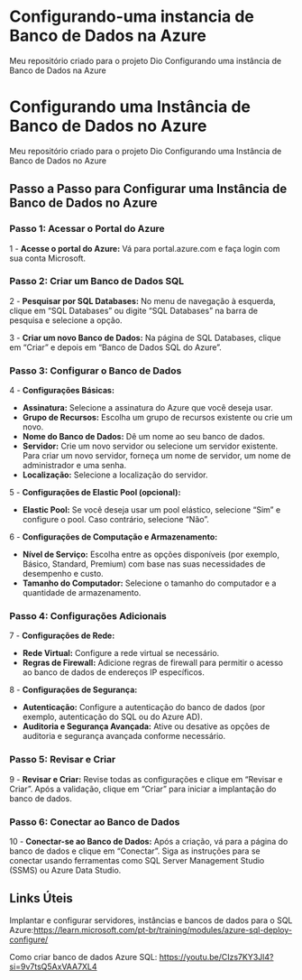 # Configurando-uma instancia de Banco de Dados na Azure
Meu repositório criado para o projeto Dio Configurando uma instância de Banco de Dados na Azure

# Configurando uma Instância de Banco de Dados no Azure
Meu repositório criado para o projeto Dio Configurando uma Instância de Banco de Dados no Azure

## Passo a Passo para Configurar uma Instância de Banco de Dados no Azure

### Passo 1: Acessar o Portal do Azure 
1 - **Acesse o portal do Azure:** Vá para portal.azure.com e faça login com sua conta Microsoft.

### Passo 2: Criar um Banco de Dados SQL
2 - __Pesquisar por SQL Databases:__ No menu de navegação à esquerda, clique em “SQL Databases” ou digite “SQL Databases” na barra de pesquisa e selecione a opção.

3 - __Criar um novo Banco de Dados:__ Na página de SQL Databases, clique em “Criar” e depois em “Banco de Dados SQL do Azure”.

### Passo 3: Configurar o Banco de Dados

4 - __Configurações Básicas:__
   - **Assinatura:** Selecione a assinatura do Azure que você deseja usar.
   - **Grupo de Recursos:** Escolha um grupo de recursos existente ou crie um novo.
   - **Nome do Banco de Dados:** Dê um nome ao seu banco de dados.
   - **Servidor:** Crie um novo servidor ou selecione um servidor existente. Para criar um novo servidor, forneça um nome de servidor, um nome de administrador e uma senha.
   - **Localização:** Selecione a localização do servidor.

5 - __Configurações de Elastic Pool (opcional):__
   - **Elastic Pool:** Se você deseja usar um pool elástico, selecione “Sim” e configure o pool. Caso contrário, selecione “Não”.

6 - __Configurações de Computação e Armazenamento:__
   - **Nível de Serviço:** Escolha entre as opções disponíveis (por exemplo, Básico, Standard, Premium) com base nas suas necessidades de desempenho e custo.
   - **Tamanho do Computador:** Selecione o tamanho do computador e a quantidade de armazenamento.

### Passo 4: Configurações Adicionais

7 - __Configurações de Rede:__
   - **Rede Virtual:** Configure a rede virtual se necessário.
   - **Regras de Firewall:** Adicione regras de firewall para permitir o acesso ao banco de dados de endereços IP específicos.

8 - __Configurações de Segurança:__
   - **Autenticação:** Configure a autenticação do banco de dados (por exemplo, autenticação do SQL ou do Azure AD).
   - **Auditoria e Segurança Avançada:** Ative ou desative as opções de auditoria e segurança avançada conforme necessário.

### Passo 5: Revisar e Criar

9 - __Revisar e Criar:__ Revise todas as configurações e clique em “Revisar e Criar”. Após a validação, clique em “Criar” para iniciar a implantação do banco de dados.

### Passo 6: Conectar ao Banco de Dados

10 - __Conectar-se ao Banco de Dados:__ Após a criação, vá para a página do banco de dados e clique em “Conectar”. Siga as instruções para se conectar usando ferramentas como SQL Server Management Studio (SSMS) ou Azure Data Studio.

## Links Úteis 

Implantar e configurar servidores, instâncias e bancos de dados para o SQL Azure:https://learn.microsoft.com/pt-br/training/modules/azure-sql-deploy-configure/

Como criar banco de dados Azure SQL: https://youtu.be/CIzs7KY3Jl4?si=9v7tsQ5AxVAA7XL4

